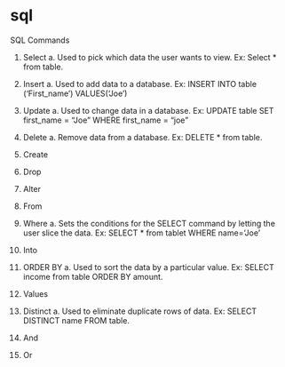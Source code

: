 # sql
SQL Commands
1.	Select
a.	Used to pick which data the user wants to view. Ex: Select * from table.

2.	Insert
a.	Used to add data to a database. Ex: INSERT INTO table (‘First_name’) VALUES(‘Joe’)

3.	Update
a.	Used to change data in a database. Ex: UPDATE table SET first_name = “Joe” WHERE first_name = “joe”

4.	Delete
a.	Remove data from a database. Ex: DELETE * from table. 
5.	Create
6.	Drop
7.	Alter
8.	From
9.	Where
a.	Sets the conditions for the SELECT command by letting the user slice the data. Ex: SELECT * from tablet WHERE name=’Joe’
10.	Into
11.	ORDER BY
a.	Used to sort the data by a particular value. Ex: SELECT income from table ORDER BY amount. 
12.	Values
13.	Distinct 
a.	Used to eliminate duplicate rows of data. Ex: SELECT DISTINCT name FROM table.
14.	And
15.	Or

